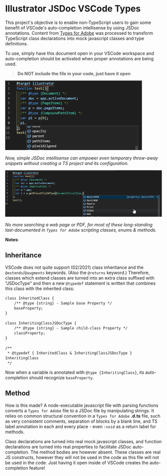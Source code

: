 # Illustrator JSDoc VSCode Types

This project's objective is to enable non-TypeScript users to gain some benefit of VSCode's auto-completion intellisense by using JSDoc annotations.
Content from [Types for Adobe](https://github.com/bbb999/Types-for-Adobe) was processed to transform TypeScript class declarations into mock javascript classes and type definitions.

To use, simply have this document open in your VSCode workspace and auto-completion should be activated when proper annotations are being used.

> **Do NOT include the file in your code, just have it open**

![VSCode Autocompletion](./images/Types-Visual-Studio-Code-Autocompletion.png)

_Now, simple JSDoc intellisense can empower even temporary throw-away snippets without creating a TS project and its configuration._

![VSCode Autocompletion](./images/Types-Visual-Studio-Code-Autocompletion-2.png)

_No more searching a web page or PDF, for most of these long-standing last-documented in `Types for Adobe` scripting classes, enums & methods._

**Notes**:
## Inheritance
VSCode does not quite support (02/2021) class inheritance and the `@extends`/`@augments` keywords. (Also the `@returns` keyword.) Therefore, classes which extend classes are turned into an extra class suffixed with "JSDocType" and then a new `@typedef` statement is written that combines this class with the inherited class:
```
class InheritedClass {
	/** @type {string} - Sample base Property */
	baseProperty;
}

class InheritingClassJSDocType {
	/** @type {string} - Sample child-class Property */
	classProperty;
}

/**
 * @typedef { InheritedClass & InheritingClassJSDocType } InheritingClass
 */
```
Now when a variable is annotated with `@type {InheritingClass}`, its auto-completion should recognize `baseProperty`.

## Method
How is this made? A node-executable javascript file with parsing functions converts a `Types for Adobe` file to a JSDoc file by manipulating strings. It relies on common structural convention in a `Types for Adobe` **.d.ts** file, such as very consistent comments, separation of blocks by a blank line, and TS label annotation in each and every place - even `:void` as a return label for methods.

Class declarations are turned into real mock javascript classes, and function declarations are turned into real properties to facilitate JSDoc auto-completion. The method bodies are however absent. These classes are real JS constructs, however they will not be used in the code as this file will not be used in the code. Just having it open inside of VSCode creates the auto-completion feature!